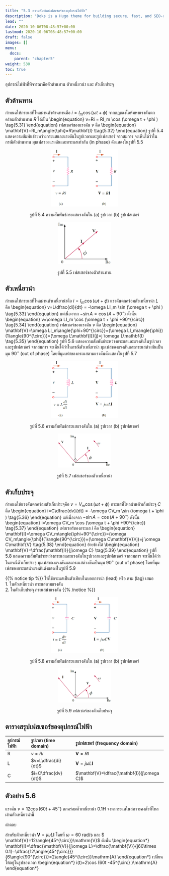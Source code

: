 ```yaml
---
title: "5.3 ความสัมพันธ์เฟสเซอร์ของอุปกรณ์ไฟฟ้า"
description: "Doks is a Hugo theme for building secure, fast, and SEO-ready documentation websites, which you can easily update and customize."
lead: ""
date: 2020-10-06T08:48:57+00:00
lastmod: 2020-10-06T08:48:57+00:00
draft: false
images: []
menu:
  docs:
    parent: "chapter5"
weight: 530
toc: true
---
```

อุปกรณ์ไฟฟ้าที่พิจารณาคือตัวต้านทาน ตัวเหนี่ยวนำ และ ตัวเก็บประจุ

## ตัวต้านทาน
กำหนดให้กระแสที่ไหลผ่านตัวต้านทานคือ $i=I_m \cos (\omega t + \phi )$ จากกฏของโอห์มหาแรงดันตกคร่อมตัวต้านทาน $R$ ได้เป็น
\begin{equation}
    v=Ri = RI_m \cos (\omega t + \phi ) \tag{5.31}
\end{equation}
เฟสเซอร์ของแรงดัน $v$ คือ
\begin{equation}
    \mathbf{V}=RI_m\angle{\phi}=R\mathbf{I} \tag{5.32}
\end{equation}
รูปที่ 5.4 แสดงความสัมพันธ์ระหว่างกระแสและแรงดันในรูปเวลาและรูปเฟสเซอร์
จากสมการ จะเห็นได้ว่าในกรณีตัวต้านทาน มุมเฟสของแรงดันและกระแสเท่ากัน  (in phase) ดังแสดงในรูปที่ 5.5

<figure>
<p align="center">
  <img src="fig5.4.png" alt="fig 5.4" style="width:50%">
</p>
  <figcaption style='text-align:center'>รูปที่ 5.4 ความสัมพันธ์กระแสแรงดันใน (a) รูปเวลา (b) รูปเฟสเซอร์</figcaption>
</figure>

<figure>
<p align="center">
  <img src="fig5.5.png" alt="fig 5.5" style="width:40%">
</p>
  <figcaption style='text-align:center'>รูปที่ 5.5 เฟสเซอร์ของตัวต้านทาน</figcaption>
</figure>

## ตัวเหนี่ยวนำ
กำหนดให้กระแสที่ไหลผ่านตัวเหนี่ยวนำคือ $i=I_m \cos (\omega t + \phi )$ แรงดันตกคร่อมตัวเหนี่ยวนำ $L$ คือ
\begin{equation}
    v=L\dfrac{di}{dt} = -\omega LI_m \sin (\omega t + \phi ) \tag{5.33}
\end{equation}
แต่เนื่องจาก $-\sin A = \cos (A+90^{\circ})$ ดังนั้น
\begin{equation}
    v=\omega LI_m \cos (\omega t + \phi +90^{\circ}) \tag{5.34}
\end{equation}
เฟสเซอร์ของแรงดัน $v$ คือ
\begin{equation}
    \mathbf{V}=\omega LI_m\angle{\phi+90^{\circ}}=(\omega LI_m\angle{\phi})(1\angle{90^{\circ}})=(\omega L\mathbf{I})(j)=j \omega L\mathbf{I} \tag{5.35}
\end{equation}
รูปที่ 5.6 แสดงความสัมพันธ์ระหว่างกระแสและแรงดันในรูปเวลาและรูปเฟสเซอร์
จากสมการ จะเห็นได้ว่าในกรณีตัวเหนี่ยวนำ มุมเฟสของแรงดันและกระแสต่างกันเป็นมุม $90^{\circ}$ (out of phase) โดยที่มุมเฟสของกระแสตามแรงดันดังแสดงในรูปที่ 5.7

<figure>
<p align="center">
  <img src="fig5.6.png" alt="fig 5.6" style="width:50%">
</p>
  <figcaption style='text-align:center'>รูปที่ 5.6 ความสัมพันธ์กระแสแรงดันใน (a) รูปเวลา (b) รูปเฟสเซอร์</figcaption>
</figure>

<figure>
<p align="center">
  <img src="fig5.7.png" alt="fig 5.7" style="width:40%">
</p>
  <figcaption style='text-align:center'>รูปที่ 5.7 เฟสเซอร์ของตัวเหนี่ยวนำ</figcaption>
</figure>

## ตัวเก็บประจุ
กำหนดให้แรงดันตกคร่อมตัวเก็บประจุคือ $v=V_m \cos (\omega t + \phi )$ กระแสที่ไหลผ่านตัวเก็บประจุ $C$ คือ
\begin{equation}
    i=C\dfrac{dv}{dt} = -\omega CV_m \sin (\omega t + \phi ) \tag{5.36}
\end{equation}
แต่เนื่องจาก $-\sin A = \cos (A+90^{\circ})$ ดังนั้น
\begin{equation}
    i=\omega CV_m \cos (\omega t + \phi +90^{\circ}) \tag{5.37}
\end{equation}
เฟสเซอร์ของกระแส $i$ คือ
\begin{equation}
    \mathbf{I}=\omega CV_m\angle{\phi+90^{\circ}}=(\omega CV_m\angle{\phi})(1\angle{90^{\circ}})=(\omega C\mathbf{V})(j)=j \omega C\mathbf{V} \tag{5.38}
\end{equation}
ย้ายข้างได้
\begin{equation}
    \mathbf{V}=\dfrac{\mathbf{I}}{j\omega C} \tag{5.39}
\end{equation}
รูปที่ 5.8 แสดงความสัมพันธ์ระหว่างกระแสและแรงดันในรูปเวลาและรูปเฟสเซอร์
จากสมการ จะเห็นได้ว่าในกรณีตัวเก็บประจุ มุมเฟสของแรงดันและกระแสต่างกันเป็นมุม $90^{\circ}$ (out of phase) โดยที่มุมเฟสของกระแสนำแรงดันดังแสดงในรูปที่ 5.9

{{% notice tip %}}
ให้ใช้กระแสเป็นตัวเทียบในบอกการนำ (lead) หรือ ตาม (lag) เสมอ
<br>1. ในตัวเหนี่ยวนำ กระแสตามแรงดัน
<br>2. ในตัวเก็บประจุ กระแสนำแรงดัน
{{% /notice %}}

<figure>
<p align="center">
  <img src="fig5.8.png" alt="fig 5.8" style="width:50%">
</p>
  <figcaption style='text-align:center'>รูปที่ 5.8 ความสัมพันธ์กระแสแรงดันใน (a) รูปเวลา (b) รูปเฟสเซอร์</figcaption>
</figure>

<figure>
<p align="center">
  <img src="fig5.9.png" alt="fig 5.9" style="width:40%">
</p>
  <figcaption style='text-align:center'>รูปที่ 5.9 เฟสเซอร์ของตัวเก็บประจุ</figcaption>
</figure>

## ตารางสรุปเฟสเซอร์ของอุปกรณ์ไฟฟ้า

| อุปกรณ์ไฟฟ้า      | รูปเวลา (time domain) | รูปเฟสเซอร์ (frequency domain) | 
| :---        |    :----   |  :----   | 
| R      | $v=Ri$      | $\mathbf{V}=R\mathbf{I}$ |
| L      | $v=L\dfrac{di}{dt}$      | $\mathbf{V}=j\omega L\mathbf{I}$   |
| C      | $i=C\dfrac{dv}{dt}$      | $\mathbf{V}=\dfrac{\mathbf{I}}{j\omega C}$ |

## ตัวอย่าง 5.6
แรงดัน $v=12\cos (60t+45^{\circ})$ ตกคร่อมตัวเหนี่ยวนำ 0.1H จงหากระแสในสภาวะคงตัวที่ไหลผ่านตัวเหนี่ยวนำนี้

คำตอบ

สำหรับตัวเหนี่ยวนำ $\mathbf{V}=j\omega L\mathbf{I}$ โดยที่ $\omega = 60  \;\mathrm{rad/s}$ และ $ \mathbf{V}=12\angle{45^{\circ}}\mathrm{V}$
ดังนั้น
\begin{equation*}
    \mathbf{I}=\dfrac{\mathbf{V}}{j\omega L}=\dfrac{\mathbf{V}}{j60\times 0.1}=\dfrac{12\angle{45^{\circ}}}{ุุ6\angle{90^{\circ}}}=2\angle{45^{\circ}}\mathrm{A}
\end{equation*}
เปลี่ยนให้อยู่ในรูปของเวลา
\begin{equation*}
    i(t)=2\cos (60t -45^{\circ} )\mathrm{A}
\end{equation*}